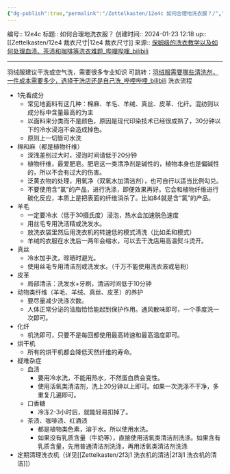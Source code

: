 ```yaml
---
{"dg-publish":true,"permalink":"/Zettelkasten/12e4c 如何合理地洗衣服？/","dgPassFrontmatter":true}
---
```


编号:: 12e4c
标题:: 如何合理地洗衣服？
创建时间:: 2024-01-23 12:18
up:: [[Zettelkasten/12e4 裁衣尺寸\|12e4 裁衣尺寸]]
来源:: [保姆级的洗衣教学以及如何处理血渍、茶渍和咖啡等洗衣难题_哔哩哔哩_bilibili](https://www.bilibili.com/video/BV1354y1j7qt/?spm_id_from=333.999.0.0&vd_source=bcf798ace50733030b9c7e1fb6a3a349)

---
羽绒服建议干洗或空气洗，需要很多专业知识
可跳转：[羽绒服需要哪些清洗剂，一件成本需要多少，选择干洗店还是自己洗_哔哩哔哩_bilibili](https://www.bilibili.com/video/BV1LD4y157x3/?spm_id_from=333.999.0.0&vd_source=bcf798ace50733030b9c7e1fb6a3a349)
洗衣流程
- 1先看成分
	- 常见地面料有这几种：棉麻、羊毛、羊绒、真丝、皮革、化纤。混纺则以成分标中含量最高的为主
	- 以面料来分类而不是颜色，原因是现代印染技术已经很成熟了，30分钟以下的冷水浸泡不会造成掉色。
	- 原则上一切皆可水洗
- 棉和麻（都是植物纤维）
	- 深浅差别过大时，浸泡时间请低于20分钟
	- 植物纤维，最爱肥皂。肥皂这一类清净剂是碱性的，植物本身也是偏碱性的，所以不会有过大的伤害。
	- 泛黄衣物的处理，用氧净（双氧水加清洁剂），也可自行以适当比例勾兑。
	- 不要使用含“氯”的产品，进行洗涤，即便效果再好。它会和植物纤维进行碳化反应，本质上是把表面的纤维消杀了。比如84就是含“氯”的产品。
- 羊毛
	- 一定要冷水（低于30摄氏度）浸泡，热水会加速脱色速度
	- 用丝毛专用洗洁精或洗发水。
	- 放洗衣袋里然后用洗衣机的转速低的模式清洗（比如柔和模式）
	- 羊绒的衣服在水洗后一两年会缩水，可以去干洗店用高温熨斗烫开。
- 真丝
	- 冷水加手洗，晾晒时避光。
	- 使用丝毛专用清洁剂或洗发水。（千万不能使用洗衣液或皂粉）
- 皮革
	- 局部清洁：洗发水+牙刷，清洁时间低于10分钟
-  动物类纤维（羊毛、羊绒、真丝、皮革）的养护
	- 要尽量减少洗涤次数。
	- 人体正常分泌的油脂恰恰能起到保护作用。通风散味即可，一个季度洗一次即可。
- 化纤
	-  机洗即可，只要不是每回都使用最高转速和最高温度即可。
- 烘干机
	- 所有的烘干机都会降低天然纤维的寿命。
- 疑难杂症
	- 血渍
		- 要用冷水洗，不能用热水，不然蛋白质会变性。
		- 使用活氧类清洁剂，洗上20分钟以上即可。如果一次洗涤不干净，多重复几遍即可。
	- 口香糖
		- 冷冻2-3小时后，就能轻易扣掉了。
	- 茶渍、咖啡渍、红酒渍
		- 都是植物类色素，溶于水。所以使用水洗。
		- 如果没有乳质含量（牛奶等），直接使用活氧类清洁剂洗涤。如果含有乳质含量，先用普通清洁剂洗涤，再用活氧类清洁剂洗涤
- 定期清理洗衣机（详见[[Zettelkasten/2f3j1 洗衣机的清洁\|2f3j1 洗衣机的清洁]]）




